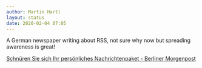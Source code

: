 ```yaml
---
author: Martin Hartl
layout: status
date: 2020-02-04 07:05
---
```

A German newspaper writing about RSS, not sure why now but spreading awareness is great!

[Schnüren Sie sich Ihr persönliches Nachrichtenpaket - Berliner Morgenpost](https://www.morgenpost.de/web-wissen/web-technik/article228328447/Schnueren-Sie-sich-Ihr-persoenliches-Nachrichtenpaket.html)